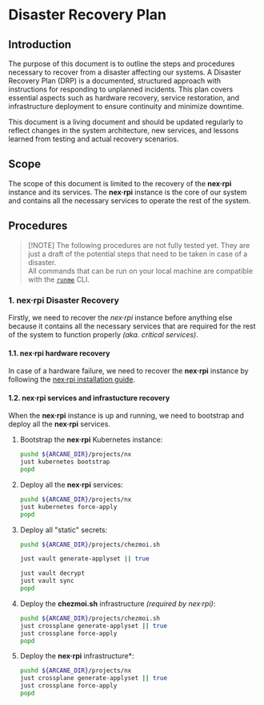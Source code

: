 # Disaster Recovery Plan

## Introduction

The purpose of this document is to outline the steps and procedures necessary to recover from a disaster affecting
our systems. A Disaster Recovery Plan (DRP) is a documented, structured approach with instructions for responding to
unplanned incidents. This plan covers essential aspects such as hardware recovery, service restoration, and
infrastructure deployment to ensure continuity and minimize downtime.

This document is a living document and should be updated regularly to reflect changes in the system architecture,
new services, and lessons learned from testing and actual recovery scenarios.

## Scope

The scope of this document is limited to the recovery of the **nex·rpi** instance and its services. The **nex·rpi**
instance is the core of our system and contains all the necessary services to operate the rest of the system.

## Procedures

> \[!NOTE]
> The following procedures are not fully tested yet. They are just a draft of the potential steps that need to
> be taken in case of a disaster.\
> All commands that can be run on your local machine are compatible with the [`runme`](https://runme.dev/) CLI.

### 1. **nex·rpi** Disaster Recovery

Firstly, we need to recover the *nex·rpi* instance before anything else because it contains all the necessary
services that are required for the rest of the system to function properly *(aka. critical services)*.

#### 1.1. **nex·rpi** hardware recovery

In case of a hardware failure, we need to recover the **nex·rpi** instance by following the
[nex·rpi installation guide](projects/nx/docs/INSTALLATION.md).

#### 1.2. **nex·rpi** services and infrastucture recovery

When the **nex·rpi** instance is up and running, we need to bootstrap and deploy all the **nex·rpi** services.

1. Bootstrap the **nex·rpi** Kubernetes instance:

   ```bash {"category":"disaster-recovery-plan","name":"DRP/nex·rpi (bootstrap)"}
   pushd ${ARCANE_DIR}/projects/nx
   just kubernetes bootstrap
   popd
   ```

2. Deploy all the **nex·rpi** services:

   ```bash {"category":"disaster-recovery-plan","name":"DRP/nex·rpi"}
   pushd ${ARCANE_DIR}/projects/nx
   just kubernetes force-apply
   popd
   ```

3. Deploy all "static" secrets:

   ```bash {"category":"disaster-recovery-plan","name":"DRP/vault.chezmoi.sh"}
   pushd ${ARCANE_DIR}/projects/chezmoi.sh

   just vault generate-applyset || true

   just vault decrypt
   just vault sync
   popd
   ```

4. Deploy the **chezmoi.sh** infrastructure *(required by nex·rpi)*:

   ```bash {"category":"disaster-recovery-plan","name":"DRP/chezmoi.sh (crossplane)"}
   pushd ${ARCANE_DIR}/projects/chezmoi.sh
   just crossplane generate-applyset || true
   just crossplane force-apply
   popd
   ```

5. Deploy the **nex·rpi** infrastructure\*:
   ```bash {"category":"disaster-recovery-plan","name":"DRP/nex·rpi (crossplane)"}
   pushd ${ARCANE_DIR}/projects/nx
   just crossplane generate-applyset || true
   just crossplane force-apply
   popd
   ```
